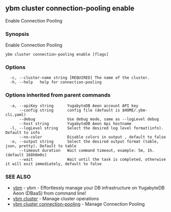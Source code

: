 ## ybm cluster connection-pooling enable

Enable Connection Pooling

### Synopsis

Enable Connection Pooling

```
ybm cluster connection-pooling enable [flags]
```

### Options

```
  -c, --cluster-name string [REQUIRED] The name of the cluster.
  -h, --help   help for connection-pooling
```

### Options inherited from parent commands

```
  -a, --apiKey string      YugabyteDB Aeon account API key
      --config string      config file (default is $HOME/.ybm-cli.yaml)
      --debug              Use debug mode, same as --logLevel debug
      --host string        YugabyteDB Aeon Api hostname
  -l, --logLevel string    Select the desired log level format(info). Default to info
      --no-color           Disable colors in output , default to false
  -o, --output string      Select the desired output format (table, json, pretty). Default to table
      --timeout duration   Wait command timeout, example: 5m, 1h. (default 168h0m0s)
      --wait               Wait until the task is completed, otherwise it will exit immediately, default to false
```

### SEE ALSO

* [ybm](ybm.md)	 - ybm - Effortlessly manage your DB infrastructure on YugabyteDB Aeon (DBaaS) from command line!
* [ybm cluster](ybm_cluster.md) - Manage cluster operations
* [ybm cluster connection-pooling](ybm_cluster_connection-pooling) - Manage Connection Pooling